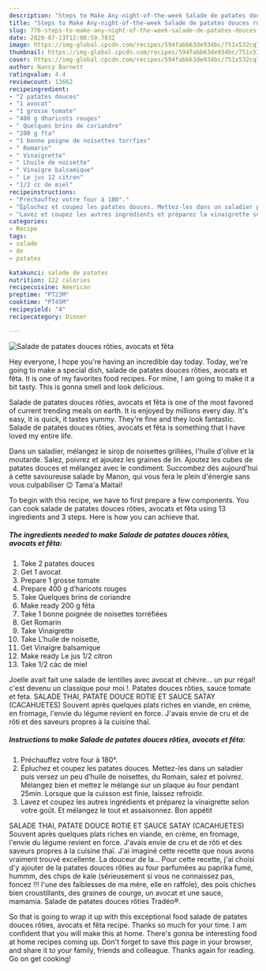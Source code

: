 ```yaml
---
description: "Steps to Make Any-night-of-the-week Salade de patates douces rôties, avocats et fêta"
title: "Steps to Make Any-night-of-the-week Salade de patates douces rôties, avocats et fêta"
slug: 776-steps-to-make-any-night-of-the-week-salade-de-patates-douces-roties-avocats-et-feta
date: 2020-07-13T12:08:59.783Z
image: https://img-global.cpcdn.com/recipes/594fabb63de934bc/751x532cq70/salade-de-patates-douces-roties-avocats-et-feta-photo-principale-de-la-recette.jpg
thumbnail: https://img-global.cpcdn.com/recipes/594fabb63de934bc/751x532cq70/salade-de-patates-douces-roties-avocats-et-feta-photo-principale-de-la-recette.jpg
cover: https://img-global.cpcdn.com/recipes/594fabb63de934bc/751x532cq70/salade-de-patates-douces-roties-avocats-et-feta-photo-principale-de-la-recette.jpg
author: Nancy Barnett
ratingvalue: 4.4
reviewcount: 13662
recipeingredient:
- "2 patates douces"
- "1 avocat"
- "1 grosse tomate"
- "400 g dharicots rouges"
- " Quelques brins de coriandre"
- "200 g fta"
- "1 bonne poigne de noisettes torrfies"
- " Romarin"
- " Vinaigrette"
- " Lhuile de noisette"
- " Vinaigre balsamique"
- " Le jus 12 citron"
- "1/2 cc de miel"
recipeinstructions:
- "Préchauffez votre four à 180°."
- "Épluchez et coupez les patates douces. Mettez-les dans un saladier puis versez un peu d’huile de noisettes, du Romain, salez et poivrez. Mélangez bien et mettez le mélange sur un plaque au four pendant 25min. Lorsque que la cuisson est finie, laissez refroidir."
- "Lavez et coupez les autres ingrédients et préparez la vinaigrette selon votre goût. Et mélangez le tout et assaisonnez. Bon appétit"
categories:
- Recipe
tags:
- salade
- de
- patates

katakunci: salade de patates 
nutrition: 122 calories
recipecuisine: American
preptime: "PT23M"
cooktime: "PT45M"
recipeyield: "4"
recipecategory: Dinner

---
```



![Salade de patates douces rôties, avocats et fêta](https://img-global.cpcdn.com/recipes/594fabb63de934bc/751x532cq70/salade-de-patates-douces-roties-avocats-et-feta-photo-principale-de-la-recette.jpg)

Hey everyone, I hope you're having an incredible day today. Today, we're going to make a special dish, salade de patates douces rôties, avocats et fêta. It is one of my favorites food recipes. For mine, I am going to make it a bit tasty. This is gonna smell and look delicious.

Salade de patates douces rôties, avocats et fêta is one of the most favored of current trending meals on earth. It is enjoyed by millions every day. It's easy, it is quick, it tastes yummy. They're fine and they look fantastic. Salade de patates douces rôties, avocats et fêta is something that I have loved my entire life.

Dans un saladier, mélangez le sirop de noisettes grillées, l&#39;huile d&#39;olive et la moutarde. Salez, poivrez et ajoutez les graines de lin. Ajoutez les cubes de patates douces et mélangez avec le condiment. Succombez dès aujourd&#39;hui à cette savoureuse salade by Manon, qui vous fera le plein d&#39;énergie sans vous culpabiliser 😉 Tama&#39;a Maitai!


To begin with this recipe, we have to first prepare a few components. You can cook salade de patates douces rôties, avocats et fêta using 13 ingredients and 3 steps. Here is how you can achieve that.

<!--inarticleads1-->

##### The ingredients needed to make Salade de patates douces rôties, avocats et fêta:

1. Take 2 patates douces
1. Get 1 avocat
1. Prepare 1 grosse tomate
1. Prepare 400 g d’haricots rouges
1. Take  Quelques brins de coriandre
1. Make ready 200 g fêta
1. Take 1 bonne poignée de noisettes torréfiées
1. Get  Romarin
1. Take  Vinaigrette
1. Take  L’huile de noisette,
1. Get  Vinaigre balsamique
1. Make ready  Le jus 1/2 citron
1. Take 1/2 càc de miel


Joelle avait fait une salade de lentilles avec avocat et chèvre… un pur régal! c&#39;est devenu un classique pour moi !. Patates douces rôties, sauce tomate et feta. SALADE THAI, PATATE DOUCE ROTIE ET SAUCE SATAY (CACAHUETES) Souvent après quelques plats riches en viande, en crème, en fromage, l&#39;envie du légume revient en force. J&#39;avais envie de cru et de rôti et des saveurs propres à la cuisine thaï. 

<!--inarticleads2-->

##### Instructions to make Salade de patates douces rôties, avocats et fêta:

1. Préchauffez votre four à 180°.
1. Épluchez et coupez les patates douces. Mettez-les dans un saladier puis versez un peu d’huile de noisettes, du Romain, salez et poivrez. Mélangez bien et mettez le mélange sur un plaque au four pendant 25min. Lorsque que la cuisson est finie, laissez refroidir.
1. Lavez et coupez les autres ingrédients et préparez la vinaigrette selon votre goût. Et mélangez le tout et assaisonnez. Bon appétit


SALADE THAI, PATATE DOUCE ROTIE ET SAUCE SATAY (CACAHUETES) Souvent après quelques plats riches en viande, en crème, en fromage, l&#39;envie du légume revient en force. J&#39;avais envie de cru et de rôti et des saveurs propres à la cuisine thaï. J&#39;ai imaginé cette recette que nous avons vraiment trouvé excellente. La douceur de la… Pour cette recette, j&#39;ai choisi d&#39;y ajouter de la patates douces rôties au four parfumées au paprika fumé, hummm, des chips de kale (sérieusement si vous ne connaissez pas, foncez !!! l&#39;une des faiblesses de ma mère, elle en raffole), des pois chiches bien croustillants, des graines de courge, un avocat et une sauce, mamamia. Salade de patates douces rôties Tradéo®. 

So that is going to wrap it up with this exceptional food salade de patates douces rôties, avocats et fêta recipe. Thanks so much for your time. I am confident that you will make this at home. There's gonna be interesting food at home recipes coming up. Don't forget to save this page in your browser, and share it to your family, friends and colleague. Thanks again for reading. Go on get cooking!

